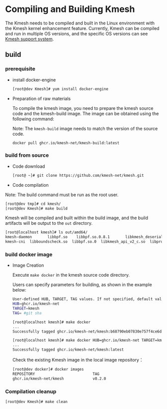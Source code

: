 # Compiling and Building Kmesh

The Kmesh needs to be compiled and built in the Linux environment with the Kmesh kernel enhancement feature. Currently, Kmesh can be compiled and run in multiple OS versions, and the specific OS versions can see [Kmesh support system](kmesh_support.md).

## build

### prerequisite

- install docker-engine

  ```sh
  [root@dev Kmesh]# yum install docker-engine
  ```

- Preparation of raw materials

  To compile the kmesh image, you need to prepare the kmesh source code and the kmesh-build image. The image can be obtained using the following command:

  Note: The `kmesh-build` image needs to match the version of the source code.
  
  ```
  docker pull ghcr.io/kmesh-net/kmesh-build:latest
  ```

### build from source

- Code download

  ```sh
  [root@ ~]# git clone https://github.com/kmesh-net/kmesh.git
  ```

- Code compilation

Note: The build command must be run as the root user.

  ```sh
  [root@dev tmp]# cd kmesh/
  [root@dev Kmesh]# make build
  ```

  Kmesh will be compiled and built within the build image, and the build artifacts will be output to the `out` directory.

  ```bash
  [root@localhost kmesh]# ls out/amd64/
  kmesh-daemon       libbpf.so    libbpf.so.0.8.1       libkmesh_deserial.so  libprotobuf-c.so.1      mdacore
  kmesh-cni  libboundscheck.so  libbpf.so.0  libkmesh_api_v2_c.so  libprotobuf-c.so      libprotobuf-c.so.1.0.0
  ```

### build docker image

- Image Creation

  Execute `make docker` in the kmesh source code directory.

  Users can specify parameters for building, as shown in the example below:

  ```sh
  User-defined HUB, TARGET, TAG values. If not specified, default values will be used.
  HUB=ghcr.io/kmesh-net
  TARGET=kmesh
  TAG= #git sha
  
  [root@localhost kmesh]# make docker
  ...
  Successfully tagged ghcr.io/kmesh-net/kmesh:b68790eb07830e757f4ce6d1c478d0046ee79730
  
  [root@localhost kmesh]# make docker HUB=ghcr.io/kmesh-net TARGET=kmesh TAG=latest
  ...
  Successfully tagged ghcr.io/kmesh-net/kmesh:latest
  ```
  
  Check the existing Kmesh image in the local image repository：
  
  ```sh
  [root@dev docker]# docker images
  REPOSITORY                          TAG                                        IMAGE ID            CREATED             SIZE
  ghcr.io/kmesh-net/kmesh             v0.2.0                                     71aec5898c44        10 days ago         457MB
  ```
### Compilation cleanup

  ```sh
  [root@dev Kmesh]# make clean
  ```
